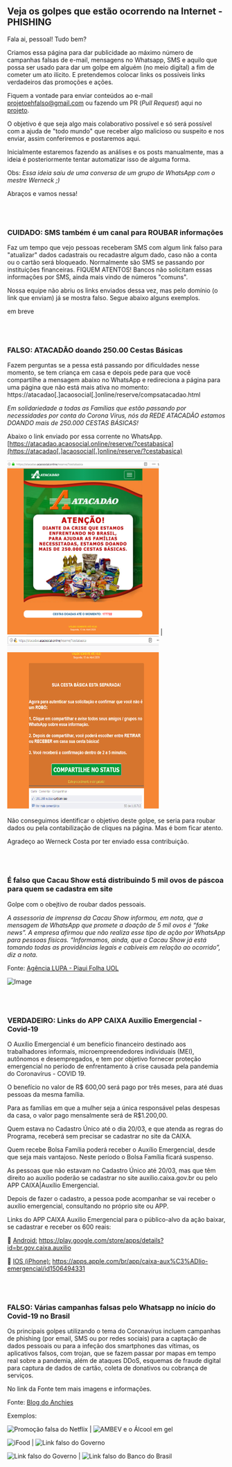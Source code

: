 ## Veja os golpes que estão ocorrendo na Internet - PHISHING

Fala ai, pessoal! Tudo bem?

Criamos essa página para dar publicidade ao máximo número de campanhas falsas de e-mail, mensagens no Whatsapp, SMS e aquilo que possa ser usado para dar um golpe em alguém (no meio digital) a fim de cometer um ato ilícito. E pretendemos colocar links os possíveis links verdadeiros das promoções e ações. 

Fiquem a vontade para enviar conteúdos ao e-mail [projetoehfalso@gmail.com](mailto:projetoehfalso@gmail.com) ou fazendo um PR (_Pull Request_) aqui no [projeto](https://github.com/edusantos33/edusantos33.github.io). 

O objetivo é que seja algo mais colaborativo possível e só será possível com a ajuda de "todo mundo" que receber algo malicioso ou suspeito e nos enviar, assim conferiremos e postaremos aqui.

Inicialmente estaremos fazendo as análises e os posts manualmente, mas a ideia é posteriormente tentar automatizar isso de alguma forma.

Obs: _Essa ideia saiu de uma conversa de um grupo de WhatsApp com o mestre Werneck ;)_

Abraços e vamos nessa!
  
<br/>
<br/>
 
### CUIDADO: SMS também é um canal para ROUBAR informações

Faz um tempo que vejo pessoas receberam SMS com algum link falso para "atualizar" dados cadastrais ou recadastre algum dado, caso não a conta ou o cartão será bloqueado. Normalmente são SMS se passando por instituições financeiras.
FIQUEM ATENTOS! Bancos não solicitam essas informações por SMS, ainda mais vindo de números "comuns".

Nossa equipe não abriu os links enviados dessa vez, mas pelo domínio (o link que enviam) já se mostra falso.
Segue abaixo alguns exemplos.

em breve

<br/>
<br/>

### FALSO: ATACADÃO doando 250.00 Cestas Básicas
Fazem perguntas se a pessa está passando por dificuldades nesse momento, se tem criança em casa e depois pede para que você compartilhe a mensagem abaixo no WhatsApp e redireciona a página para uma página que não está mais ativa no momento: https://atacadao[.]acaosocial[.]online/reserve/compsatacadao.html

 _Em solidariedade a todas as Famílias que estão passando por necessidades por conta do Corona Vírus, nós da REDE ATACADÃO estamos DOANDO mais de 250.000 CESTAS BÁSICAS!_
  
 Abaixo o link enviado por essa corrente no WhatsApp.
  [https://atacadao.acaosocial.online/reserve/?cestabasica](https://atacadao[.]acaosocial[.]online/reserve/?cestabasica)
  
   <img src="atacadao.PNG" width="350" height="400"> | <img src="atacadao2.PNG" width="350" height="400">
  

Não conseguimos identificar o objetivo deste golpe, se seria para roubar dados ou pela contabilização de cliques na página.
Mas é bom ficar atento.

 
Agradeço ao Werneck Costa por ter enviado essa contribuição.  
    
<br/>
<br/>
  
### É falso que Cacau Show está distribuindo 5 mil ovos de páscoa para quem se cadastra em site
Golpe com o obejtivo de roubar dados pessoais.

_A assessoria de imprensa da Cacau Show informou, em nota, que a mensagem de WhatsApp que promete a doação de 5 mil ovos é “fake news”. A empresa afirmou que não realiza esse tipo de ação por WhatsApp para pessoas físicas. “Informamos, ainda, que a Cacau Show já está tomando todas as providências legais e cabíveis em relação ao ocorrido”, diz a nota._ 

Fonte: [Agência LUPA - Piaui Folha UOL](https://piaui.folha.uol.com.br/lupa/2020/04/07/verificamos-cacau-show-ovos/)

![Image](https://piaui.folha.uol.com.br/lupa/wp-content/uploads/2020/04/cacaucapa.png)

<br/>
<br/>
  
### VERDADEIRO: Links do APP CAIXA Auxilio Emergencial - Covid-19 
O Auxílio Emergencial é um benefício financeiro destinado aos trabalhadores informais, microempreendedores individuais (MEI), autônomos e desempregados, e tem por objetivo fornecer proteção emergencial no período de enfrentamento à crise causada pela pandemia do Coronavírus - COVID 19.

O benefício no valor de R$ 600,00 será pago por três meses, para até duas pessoas da mesma família.

Para as famílias em que a mulher seja a única responsável pelas despesas da casa, o valor pago mensalmente será de R$1.200,00.

Quem estava no Cadastro Único até o dia 20/03, e que atenda as regras do Programa, receberá sem precisar se cadastrar no site da CAIXA.

Quem recebe Bolsa Família poderá receber o Auxílio Emergencial, desde que seja mais vantajoso. Neste período o Bolsa Família ficará suspenso.

As pessoas que não estavam no Cadastro Único até 20/03, mas que têm direito ao auxílio poderão se cadastrar no site auxilio.caixa.gov.br ou pelo APP CAIXA|Auxílio Emergencial.

Depois de fazer o cadastro, a pessoa pode acompanhar se vai receber o auxílio emergencial, consultando no próprio site ou APP.

Links do APP CAIXA Auxilio Emergencial para o público-alvo da ação baixar, se cadastrar e receber os 600 reais:

📱 [Android:](https://play.google.com/store/apps/details?id=br.gov.caixa.auxilio) https://play.google.com/store/apps/details?id=br.gov.caixa.auxilio

📱 [IOS (iPhone):](https://apps.apple.com/br/app/caixa-aux%C3%ADlio-emergencial/id1506494331) https://apps.apple.com/br/app/caixa-aux%C3%ADlio-emergencial/id1506494331
  
<br/>
<br/>
  
### FALSO: Várias campanhas falsas pelo Whatsapp no início do Covid-19 no Brasil
Os principais golpes utilizando o tema do Coronavírus incluem campanhas de phishing (por email, SMS ou por redes sociais)  para a captação de dados pessoais ou para a infeção dos smartphones das vítimas, os aplicativos falsos, com trojan, que se fazem passar por mapas em tempo real sobre a pandemia, além de ataques DDoS, esquemas de fraude digital para captura de dados de cartão, coleta de donativos ou cobrança de serviços.

No link da Fonte tem mais imagens e informações.

Fonte: [Blog do Anchies](https://anchisesbr.blogspot.com/search?updated-max=2020-03-25T18:08:00-03:00&max-results=10)

Exemplos:

![Promoção falsa do Netflix](https://1.bp.blogspot.com/-k9LuNx9O2cM/XnkaY_7HeuI/AAAAAAAAHds/_LT4-lzO-Zwwk1gYLVmMoZ-neAUjuCuXgCLcBGAsYHQ/s320/phishing%2Bnetflix%2B2.jpg) | ![AMBEV e o Álcool em gel](https://1.bp.blogspot.com/-8L_oroU1tu4/Xnl5JnRQNtI/AAAAAAAAHeM/hn7CaaDorxgwPSb54HaCVyGoXGcepRK7gCLcBGAsYHQ/s320/phishing%2Bambev.jpg)

![iFood](https://1.bp.blogspot.com/-o4qg7l_fy8A/Xn-tm73zWKI/AAAAAAAAHjs/VDS4zHqfZzE75KYQZNR18Zv60fNLPEJDwCLcBGAsYHQ/s320/phishing%2Bifood%2B2.jpeg) | ![Link falso do Governo](https://1.bp.blogspot.com/-HBcrZUT8BAo/Xn-tqmZtH-I/AAAAAAAAHjw/lYX2K6-dAyYvS5mXlR1dozEtFpEi5d4WgCLcBGAsYHQ/s320/phishing%2Bcadastro.jpeg)

![Link falso do Governo](https://1.bp.blogspot.com/-3LGDBCWPUpA/XnkaXnmvKtI/AAAAAAAAHdU/VI7aiJHlJ0Aa-1Vc3k8InLS4doipeiM5QCLcBGAsYHQ/s320/phishing%2Bauxilio%2Bcidadao.jpg) | ![Link falso do Banco do Brasil](https://1.bp.blogspot.com/-d0NF2qUULt8/Xn6CexRa_QI/AAAAAAAAHjI/YDUj6EvoZCQq5FgqXXYvCnGAtafbaAoFgCLcBGAsYHQ/s320/phishing%2Bcovid%2BBB.jpg)
